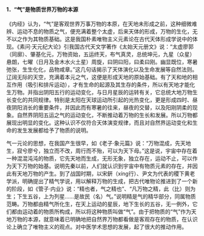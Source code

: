 #### 1．“气”是物质世界万物的本源

《内经》认为，“气”是客观世界万事万物的本原，在天地未形成之前，这种细微难辨、运动不息的物质之气，便充满着整个太虚，后来天体的形成，万物的生化，无不以之作为其物质基础。这是我国朴素唯物主义元素论在古代天体形成学说中的体现。《素问·天元纪大论》引我国古代天文学著作《太始天元册文》说：“太虚廖郭（同廓）、肇基化元，万物资始，五运终天，布气真灵，总统坤元，九星（众星）悬朗，七曜（日月及金木水火土星）周旋，曰阴曰阳，曰柔曰刚。幽显既位，寒暑弛张，生生化化，品物咸章。”这几句话揭示了天体演化以及生命发展等自然法则。辽阔无际的天空，充满着本元之气，这便是形成天地的原始基础。有了天和地的相互作用（吸引和排斥运动），才有生命的起源及其生存的条件，所以有天地才能化生万物。并指出阴阳五行的运动变化，与日月星辰的运转有关，它总统大地万物生长变化的共同规律。特别是太阳在天球运动所引起的光热变化，更是形成四时、昼夜阴阳消长的重要条件，并因此而有寒暑的往来，昼夜的交替，以及阳刚阴柔的现象。自然界阴阳五运之气的运动变化，不断推动着万物的生长和发展。所以万物都展现出明显的变化。这种认识不仅符合天体演变规律，而且对自然界运动变化和生命的发生发展都给予了物质的说明。

气一元论的思想，在我国产生很早，如《老子·象元篇》说：“万物混成，先天地生，寂兮廖兮，独立而不改，周行而不殆，可以为天下母。”这是说，宇宙中存在着一种混混沌沌的物质，它先天地而生成，无形无象，独立存在，运动不止，可以作为天下万物的始基。说明先秦以前，人们就认识到宇宙中有物质元素的存在，并因此有天地万物的产生。到了战国时期，以宋銒（xíng行）、尹文为代表的稷下黄老学派，明确提出了精气学说，用以解释万物的生成，把古代唯物论推进到了一个新的阶段，如《管子·内业》说：“精也者，气之精也”、“凡万物之精，此（比）则为生；下生五谷，上为列星……是故民（名）气。”说明精是气的精华部分，同属物质范畴。万物都由精气所化生，在天上运动的星辰，地下生长的五谷，无一例外，它们都由运动着的物质所构成，所以将这种物质叫做“气”。由于把物质的“气”作为天地万物的本源，就意味着已明确地把自然界万物都看做是客观存在的物质，在认识论上确立了唯物主义的观点。对中医学术思想的发展，起了很大的推动作用。

